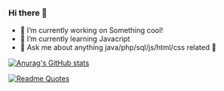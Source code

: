 ### Hi there 👋

- 🔭 I’m currently working on Something cool!
- 🌱 I’m currently learning Javacript
- 💬 Ask me about anything java/php/sql/js/html/css related 🤣

[![Anurag's GitHub stats](https://github-readme-stats.vercel.app/api?username=LahousseBram)](https://github.com/anuraghazra/github-readme-stats)

[![Readme Quotes](https://quotes-github-readme.vercel.app/api?type=vertical&theme=dark)](https://github.com/piyushsuthar/github-readme-quotes)

